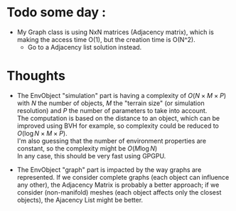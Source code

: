 # Todo some day :
- My Graph class is using NxN matrices (Adjacency matrix), which is making the access time O(1), but the creation time is O(N^2).
    - Go to a Adjacency list solution instead.

# Thoughts
- The EnvObject "simulation" part is having a complexity of $O(N \times M \times P)$ with $N$ the number of objects, $M$ the "terrain size" (or simulation resolution) and $P$ the number of parameters to take into account.  
The computation is based on the distance to an object, which can be improved using BVH for example, so complexity could be reduced to $O(\log N \times M \times P)$.  
I'm also guessing that the number of environment properties are constant, so the complexity might be $O(M \log N)$  
In any case, this should be very fast using GPGPU.

- The EnvObject "graph" part is impacted by the way graphs are represented. If we consider complete graphs (each object can influence any other), the Adjacency Matrix is probably a better approach; if we consider (non-manifold) meshes (each object affects only the closest objects), the Ajacency List might be better.